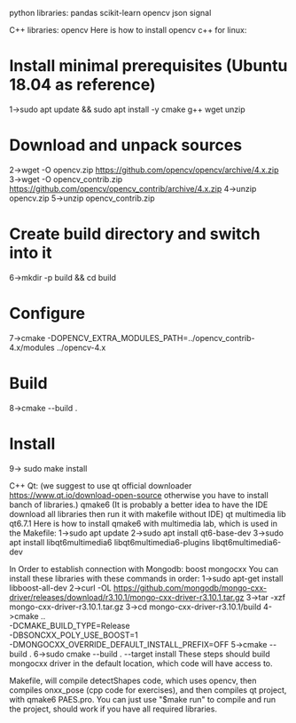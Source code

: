 python libraries:
pandas
scikit-learn
opencv
json
signal




C++ libraries:
opencv
Here is how to install opencv c++ for linux:
# Install minimal prerequisites (Ubuntu 18.04 as reference)
1->sudo apt update && sudo apt install -y cmake g++ wget unzip
 
# Download and unpack sources
2->wget -O opencv.zip https://github.com/opencv/opencv/archive/4.x.zip
3->wget -O opencv_contrib.zip https://github.com/opencv/opencv_contrib/archive/4.x.zip
4->unzip opencv.zip
5->unzip opencv_contrib.zip
 
# Create build directory and switch into it
6->mkdir -p build && cd build
 
# Configure
7->cmake -DOPENCV_EXTRA_MODULES_PATH=../opencv_contrib-4.x/modules ../opencv-4.x
 
# Build
8->cmake --build .
# Install
9-> sudo make install




C++ Qt:
(we suggest to use qt official downloader https://www.qt.io/download-open-source otherwise you have to install banch of libraries.)
qmake6 (It is probably a better idea to have the IDE download all libraries then run it with makefile without IDE)
qt multimedia lib
qt6.7.1
Here is how to install qmake6 with multimedia lab, which is used in the Makefile:
1->sudo apt update
2->sudo apt install qt6-base-dev
3->sudo apt install libqt6multimedia6 libqt6multimedia6-plugins libqt6multimedia6-dev




In Order to establish connection with Mongodb:
boost
mongocxx
You can install these libraries with these commands in order:
1->sudo apt-get install libboost-all-dev
2->curl -OL https://github.com/mongodb/mongo-cxx-driver/releases/download/r3.10.1/mongo-cxx-driver-r3.10.1.tar.gz
3->tar -xzf mongo-cxx-driver-r3.10.1.tar.gz
3->cd mongo-cxx-driver-r3.10.1/build
4->cmake ..                                            \
    -DCMAKE_BUILD_TYPE=Release                      \
    -DBSONCXX_POLY_USE_BOOST=1                      \
    -DMONGOCXX_OVERRIDE_DEFAULT_INSTALL_PREFIX=OFF
5->cmake --build .
6->sudo cmake --build . --target install
These steps should build mongocxx driver in the default location, which code will have access to. 





Makefile, will compile detectShapes code, which uses opencv, then compiles onxx_pose (cpp code for exercises), and then compiles qt project, with qmake6 PAES.pro.
You can just use "$make run" to compile and run the project, should work if you have all required libraries.

